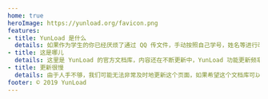 ```yaml
---
home: true
heroImage: https://yunload.org/favicon.png
features:
- title: YunLoad 是什么
  details: 如果作为学生的你已经厌烦了通过 QQ 传文件，手动按照自己学号，姓名等进行改名；或者作为教师的你面对大量的提交文件无从管理，在需要调取归档时手足无措，不妨试试 YunLoad。
- title: 这是哪儿
  details: 这里是 YunLoad 的官方文档库，内容还在不断更新中，YunLoad 功能更新频率很高，欢迎经常来看看。
- title: 更新很慢
  details: 由于人手不够，我们可能无法非常及时地更新这个页面，如果希望这个文档库可以更新更快一些的话，考虑加入我们吧~
footer: © 2019 YunLoad
---
```

